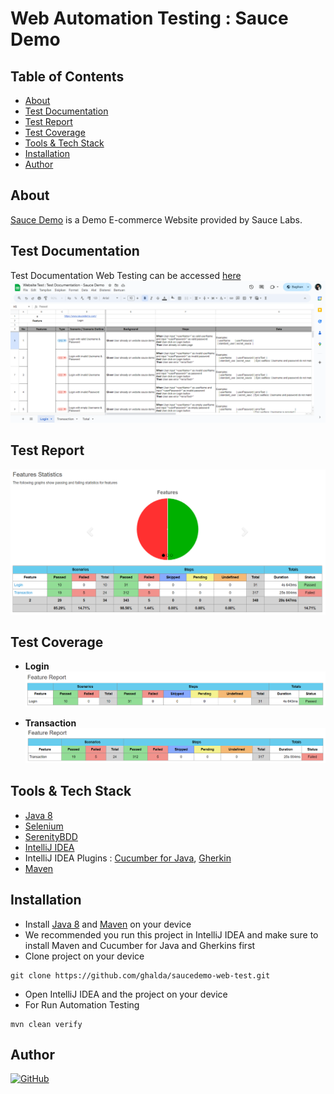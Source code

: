 # Web Automation Testing : Sauce Demo

## Table of Contents

- [About](#about)
- [Test Documentation](#test-documentation)
- [Test Report](#test-report)
- [Test Coverage](#test-coverage)
- [Tools & Tech Stack](#tools--techstack)
- [Installation](#installation)
- [Author](#author)

## About

[Sauce Demo](https://www.saucedemo.com/) is a Demo E-commerce Website provided by Sauce Labs.

## Test Documentation

Test Documentation Web Testing can be accessed [here](https://docs.google.com/spreadsheets/d/1O8rQ9O5PxrCibYe6hEbxZwsxyD0ifsCLgsUr1eI447A/edit?usp=sharing)
![test-doc-sauce-demo-bbx.png](src%2Ftest%2Fresources%2Fassets%2Ftest-doc-sauce-demo-bbx.png)

## Test Report
![test-report-sauce-demo-bbx.png](src%2Ftest%2Fresources%2Fassets%2Ftest-report-sauce-demo-bbx.png)

## Test Coverage
- **Login**
![test-report-login-sauce-demo-bbx.png](src%2Ftest%2Fresources%2Fassets%2Ftest-report-login-sauce-demo-bbx.png)

- **Transaction**
  ![test-report-transaction-sauce-demo-bbx.png](src%2Ftest%2Fresources%2Fassets%2Ftest-report-transaction-sauce-demo-bbx.png)

## Tools & Tech Stack
- [Java 8](https://www.oracle.com/java/technologies/downloads/#java8)
- [Selenium](https://www.selenium.dev/)
- [SerenityBDD](https://serenity-bdd.info/)
- [IntelliJ IDEA](https://www.jetbrains.com/idea/download/)
- IntelliJ IDEA Plugins :  [Cucumber for Java](https://plugins.jetbrains.com/plugin/7212-cucumber-for-java), [Gherkin](https://plugins.jetbrains.com/plugin/9164-gherkin)
- [Maven](https://maven.apache.org/download.cgi)

## Installation
- Install  [Java 8](https://www.oracle.com/java/technologies/downloads/#java8) and [Maven](https://maven.apache.org/download.cgi) on your device
- We recommended you run this project in IntelliJ IDEA and make sure to install Maven and Cucumber for Java and Gherkins first
- Clone project on your device
```
git clone https://github.com/ghalda/saucedemo-web-test.git
```
- Open IntelliJ IDEA and the project on your device
- For Run Automation Testing
```
mvn clean verify
```

## Author

[![GitHub](https://img.shields.io/badge/Ghalda-%23121011.svg?style=for-the-badge&logo=github&logoColor=white)](https://github.com/ghalda)
